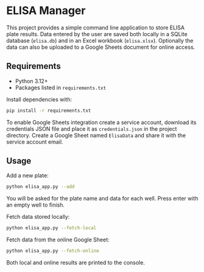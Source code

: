 # ELISA Manager

This project provides a simple command line application to store ELISA plate results.
Data entered by the user are saved both locally in a SQLite database (`elisa.db`) and in
an Excel workbook (`elisa.xlsx`). Optionally the data can also be uploaded to a Google
Sheets document for online access.

## Requirements

* Python 3.12+
* Packages listed in `requirements.txt`

Install dependencies with:

```bash
pip install -r requirements.txt
```

To enable Google Sheets integration create a service account, download its credentials
JSON file and place it as `credentials.json` in the project directory. Create a Google
Sheet named `ElisaData` and share it with the service account email.

## Usage

Add a new plate:

```bash
python elisa_app.py --add
```

You will be asked for the plate name and data for each well. Press enter with an empty
well to finish.

Fetch data stored locally:

```bash
python elisa_app.py --fetch-local
```

Fetch data from the online Google Sheet:

```bash
python elisa_app.py --fetch-online
```

Both local and online results are printed to the console.
